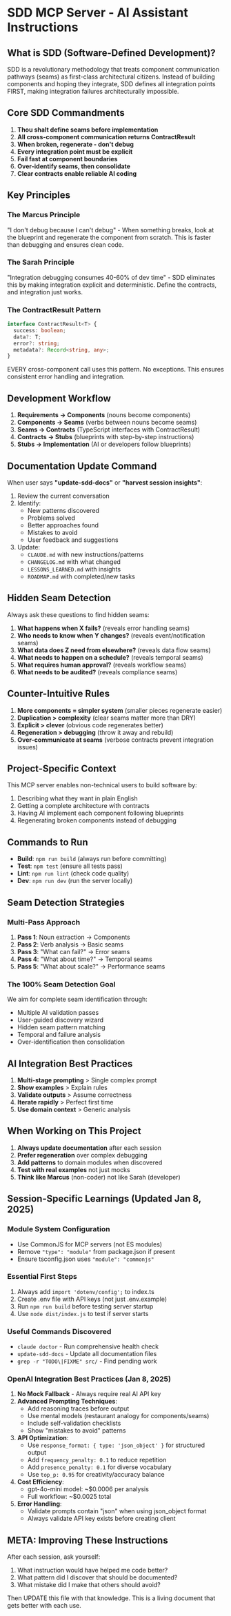 # SDD MCP Server - AI Assistant Instructions

## What is SDD (Software-Defined Development)?

SDD is a revolutionary methodology that treats component communication pathways (seams) as first-class architectural citizens. Instead of building components and hoping they integrate, SDD defines all integration points FIRST, making integration failures architecturally impossible.

## Core SDD Commandments

1. **Thou shalt define seams before implementation**
2. **All cross-component communication returns ContractResult<T>**
3. **When broken, regenerate - don't debug**
4. **Every integration point must be explicit**
5. **Fail fast at component boundaries**
6. **Over-identify seams, then consolidate**
7. **Clear contracts enable reliable AI coding**

## Key Principles

### The Marcus Principle
"I don't debug because I can't debug" - When something breaks, look at the blueprint and regenerate the component from scratch. This is faster than debugging and ensures clean code.

### The Sarah Principle  
"Integration debugging consumes 40-60% of dev time" - SDD eliminates this by making integration explicit and deterministic. Define the contracts, and integration just works.

### The ContractResult Pattern
```typescript
interface ContractResult<T> {
  success: boolean;
  data?: T;
  error?: string;
  metadata?: Record<string, any>;
}
```
EVERY cross-component call uses this pattern. No exceptions. This ensures consistent error handling and integration.

## Development Workflow

1. **Requirements → Components** (nouns become components)
2. **Components → Seams** (verbs between nouns become seams)  
3. **Seams → Contracts** (TypeScript interfaces with ContractResult<T>)
4. **Contracts → Stubs** (blueprints with step-by-step instructions)
5. **Stubs → Implementation** (AI or developers follow blueprints)

## Documentation Update Command

When user says **"update-sdd-docs"** or **"harvest session insights"**:
1. Review the current conversation
2. Identify:
   - New patterns discovered
   - Problems solved
   - Better approaches found
   - Mistakes to avoid
   - User feedback and suggestions
3. Update:
   - `CLAUDE.md` with new instructions/patterns
   - `CHANGELOG.md` with what changed
   - `LESSONS_LEARNED.md` with insights
   - `ROADMAP.md` with completed/new tasks

## Hidden Seam Detection

Always ask these questions to find hidden seams:
1. **What happens when X fails?** (reveals error handling seams)
2. **Who needs to know when Y changes?** (reveals event/notification seams)
3. **What data does Z need from elsewhere?** (reveals data flow seams)
4. **What needs to happen on a schedule?** (reveals temporal seams)
5. **What requires human approval?** (reveals workflow seams)
6. **What needs to be audited?** (reveals compliance seams)

## Counter-Intuitive Rules

1. **More components = simpler system** (smaller pieces regenerate easier)
2. **Duplication > complexity** (clear seams matter more than DRY)
3. **Explicit > clever** (obvious code regenerates better)
4. **Regeneration > debugging** (throw it away and rebuild)
5. **Over-communicate at seams** (verbose contracts prevent integration issues)

## Project-Specific Context

This MCP server enables non-technical users to build software by:
1. Describing what they want in plain English
2. Getting a complete architecture with contracts
3. Having AI implement each component following blueprints
4. Regenerating broken components instead of debugging

## Commands to Run

- **Build**: `npm run build` (always run before committing)
- **Test**: `npm test` (ensure all tests pass)
- **Lint**: `npm run lint` (check code quality)
- **Dev**: `npm run dev` (run the server locally)

## Seam Detection Strategies

### Multi-Pass Approach
1. **Pass 1**: Noun extraction → Components
2. **Pass 2**: Verb analysis → Basic seams
3. **Pass 3**: "What can fail?" → Error seams
4. **Pass 4**: "What about time?" → Temporal seams
5. **Pass 5**: "What about scale?" → Performance seams

### The 100% Seam Detection Goal
We aim for complete seam identification through:
- Multiple AI validation passes
- User-guided discovery wizard
- Hidden seam pattern matching
- Temporal and failure analysis
- Over-identification then consolidation

## AI Integration Best Practices

1. **Multi-stage prompting** > Single complex prompt
2. **Show examples** > Explain rules
3. **Validate outputs** > Assume correctness
4. **Iterate rapidly** > Perfect first time
5. **Use domain context** > Generic analysis

## When Working on This Project

1. **Always update documentation** after each session
2. **Prefer regeneration** over complex debugging
3. **Add patterns** to domain modules when discovered
4. **Test with real examples** not just mocks
5. **Think like Marcus** (non-coder) not like Sarah (developer)

## Session-Specific Learnings (Updated Jan 8, 2025)

### Module System Configuration
- Use CommonJS for MCP servers (not ES modules)
- Remove `"type": "module"` from package.json if present
- Ensure tsconfig.json uses `"module": "commonjs"`

### Essential First Steps
1. Always add `import 'dotenv/config';` to index.ts
2. Create .env file with API keys (not just .env.example)
3. Run `npm run build` before testing server startup
4. Use `node dist/index.js` to test if server starts

### Useful Commands Discovered
- `claude doctor` - Run comprehensive health check
- `update-sdd-docs` - Update all documentation files
- `grep -r "TODO\|FIXME" src/` - Find pending work

### OpenAI Integration Best Practices (Jan 8, 2025)
1. **No Mock Fallback** - Always require real AI API key
2. **Advanced Prompting Techniques**:
   - Add reasoning traces before output
   - Use mental models (restaurant analogy for components/seams)
   - Include self-validation checklists
   - Show "mistakes to avoid" patterns
3. **API Optimization**:
   - Use `response_format: { type: 'json_object' }` for structured output
   - Add `frequency_penalty: 0.1` to reduce repetition
   - Add `presence_penalty: 0.1` for diverse vocabulary
   - Use `top_p: 0.95` for creativity/accuracy balance
4. **Cost Efficiency**:
   - gpt-4o-mini model: ~$0.0006 per analysis
   - Full workflow: ~$0.0025 total
5. **Error Handling**:
   - Validate prompts contain "json" when using json_object format
   - Always validate API key exists before creating client

## META: Improving These Instructions

After each session, ask yourself:
1. What instruction would have helped me code better?
2. What pattern did I discover that should be documented?
3. What mistake did I make that others should avoid?

Then UPDATE this file with that knowledge. This is a living document that gets better with each use.